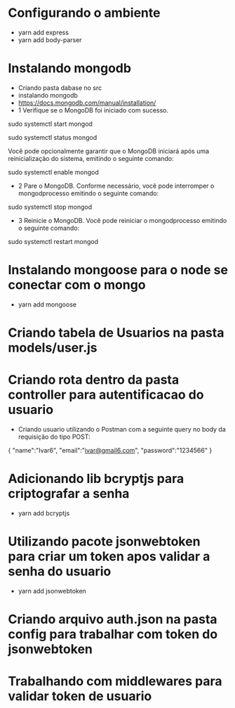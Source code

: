 # Configurando o ambiente
- yarn add express
- yarn add body-parser

# Instalando mongodb
- Criando pasta dabase no src
- instalando mongodb 
 - https://docs.mongodb.com/manual/installation/
- 1 Verifique se o MongoDB foi iniciado com sucesso. 

sudo systemctl start mongod

sudo systemctl status mongod

Você pode opcionalmente garantir que o MongoDB iniciará após uma reinicialização do sistema, emitindo o seguinte comando:

sudo systemctl enable mongod

- 2
Pare o MongoDB. 
Conforme necessário, você pode interromper o mongodprocesso emitindo o seguinte comando:

sudo systemctl stop mongod

- 3
Reinicie o MongoDB. 
Você pode reiniciar o mongodprocesso emitindo o seguinte comando:

sudo systemctl restart mongod

# Instalando mongoose para o node se conectar com o mongo
- yarn add mongoose

# Criando tabela de Usuarios na pasta models/user.js

# Criando rota dentro da pasta controller para autentificacao do usuario
- Criando usuario utilizando o Postman com a seguinte query no body da requisição do tipo POST:

{
    "name":"Ivar6",
    "email":"ivar@gmail6.com",
    "password":"1234566"
}

# Adicionando lib bcryptjs para criptografar a senha
- yarn add bcryptjs

# Utilizando pacote jsonwebtoken para criar um token apos validar a senha do usuario
- yarn add jsonwebtoken

# Criando arquivo auth.json na pasta config para trabalhar com token do jsonwebtoken

# Trabalhando com middlewares para validar token de usuario